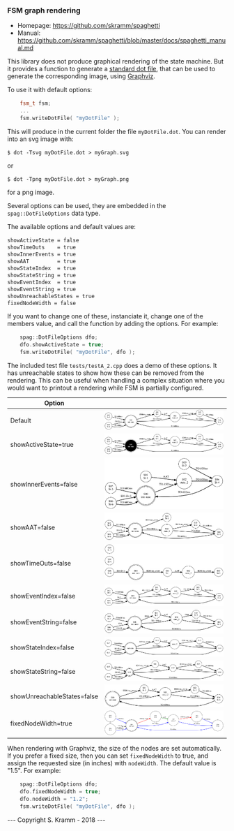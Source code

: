 
### FSM graph rendering

- Homepage: https://github.com/skramm/spaghetti
- Manual: https://github.com/skramm/spaghetti/blob/master/docs/spaghetti_manual.md

This library does not produce graphical rendering of the state machine.
But it provides a function to generate a [standard dot file](https://en.wikipedia.org/wiki/DOT_%28graph_description_language%29), that can be used to generate the corresponding image, using [Graphviz](https://www.graphviz.org/).

To use it with default options:
```C++
	fsm_t fsm;
	...
	fsm.writeDotFile( "myDotFile" );
```
This will produce in the current folder the file ```myDotFile.dot```.
You can render into an svg image with:
```
$ dot -Tsvg myDotFile.dot > myGraph.svg
```
or
```
$ dot -Tpng myDotFile.dot > myGraph.png
```
for a png image.

Several options can be used, they are embedded in the ```spag::DotFileOptions``` data type.

The available options and default values are:

```
showActiveState = false
showTimeOuts    = true
showInnerEvents = true
showAAT         = true
showStateIndex  = true
showStateString = true
showEventIndex  = true
showEventString = true
showUnreachableStates = true
fixedNodeWidth = false
```
If you want to change one of these, instanciate it, change one of the members value, and call the function by adding the options.
For example:

```C++
	spag::DotFileOptions dfo;
	dfo.showActiveState = true;
	fsm.writeDotFile( "myDotFile", dfo );
```

The included test file ```tests/testA_2.cpp``` does a demo of these options.
It has unreachable states to show how these can be removed from the rendering.
This can be useful when handling a complex situation where you would want to printout a rendering while FSM is partially configured.

| Option |   |
|-----------------------|----------------------------|
| Default               | ![test2_00](test_2_00.svg) |
| showActiveState=true  | ![test2_00](test_2_01.svg) |
| showInnerEvents=false | ![test2_00](test_2_02.svg) |
| showAAT=false         | ![test2_00](test_2_03.svg) |
| showTimeOuts=false    | ![test2_00](test_2_04.svg) |
| showEventIndex=false  | ![test2_00](test_2_05.svg) |
| showEventString=false | ![test2_00](test_2_06.svg) |
| showStateIndex=false  | ![test2_00](test_2_07.svg) |
| showStateString=false | ![test2_00](test_2_08.svg) |
| showUnreachableStates=false | ![test2_00](test_2_09.svg) |
| fixedNodeWidth=true   | ![test2_00](test_2_10.svg) |

When rendering with Graphviz, the size of the nodes are set automatically.
If you prefer a fixed size, then you can set `fixedNodeWidth` to true, and assign the requested size (in inches) with `nodeWidth`.
The default value is "1.5".
For example:

```C++
	spag::DotFileOptions dfo;
	dfo.fixedNodeWidth = true;
	dfo.nodeWidth = "1.2";
	fsm.writeDotFile( "myDotFile", dfo );
```


--- Copyright S. Kramm - 2018 ---

